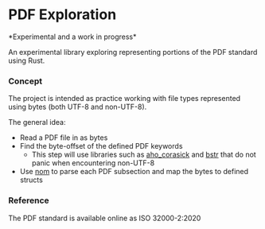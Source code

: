 # PDF Exploration

\*Experimental and a work in progress\*

An experimental library exploring representing portions of the PDF standard using Rust.

### Concept

The project is intended as practice working with file types represented using bytes (both UTF-8 and non-UTF-8).

The general idea:

- Read a PDF file in as bytes
- Find the byte-offset of the defined PDF keywords
  - This step will use libraries such as [aho_corasick](https://docs.rs/aho-corasick/latest/aho_corasick/) and [bstr](https://docs.rs/bstr/latest/bstr/) that do not panic when encountering non-UTF-8
- Use [nom](https://docs.rs/nom/latest/nom/) to parse each PDF subsection and map the bytes to defined structs

### Reference

The PDF standard is available online as ISO 32000-2:2020
